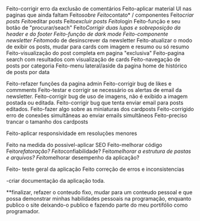 Feito-corrigir erro da exclusão de comentários
Feito-aplicar material UI nas paginas que ainda faltam
Feito*sobre
Feito*contato*
/ componentes
Feito*criar posts
Feito*editar posts
Feito*excluir posts
Feito*login
Feito-função e seu botão de "procurar/seach"
Feito*Corrigir duas lupas e sobreposição da header e do footer
Feito-função de dark mode
Feito-componente newsletter
Feito*modo de desinscrever da newsletter
Feito-atualizar o modo de exibir os posts, mudar para cards com imagem e resumo ou só resumo
Feito-visualização do post completa em pagina "exclusiva"
Feito-pagina search com resultados com visualização de cards
Feito-navegação de posts por categoria
Feito-menu lateral/aside da pagina home de histórico de posts por data

Feito-refazer funções da pagina admin
Feito-corrigir bug de likes e commments
Feito-testar e corrigir se necessário os alertas de email da newsletter.
Feito-corrigir bug de uso de imagens, não é exibido a imagem postada ou editada.
Feito-corrigir bug que tenta enviar email para posts editados.
Feito-fazer algo sobre as miniaturas dos cardposts
Feito-corrigido erro de conexões simultâneas ao enviar emails simultâneos
Feito-preciso trancar o tamanho dos cardposts

Feito-aplicar responsividade em resoluções menores

Feito na medida do possivel-aplicar SEO
Feito-melhorar código
Feito*refatoração?
Feito*confiabilidade?
Feito*melhorar a estrutura de pastas e arquivos?
Feito*melhorar desempenho da aplicação?

Feito- teste geral da aplicação
Feito correção de erros e inconsistencias

-criar documentação da aplicação toda.

**finalizar, refazer o conteudo fixo, mudar para um conteudo pessoal e que possa demonstrar minhas habilidades pessoais na programação, enquanto publico o site deixando-o publico e fazendo parte do meu portifólio como programador.